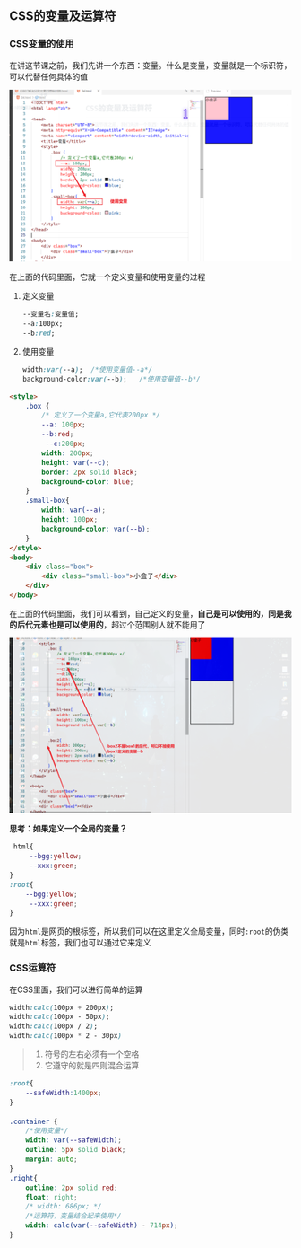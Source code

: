 ## CSS的变量及运算符

### CSS变量的使用

在讲这节课之前，我们先讲一个东西：变量。什么是变量，变量就是一个标识符，可以代替任何具体的值

![image-20220714154533955](assets/CSS的变量及运算符/image-20220714154533955.png)

在上面的代码里面，它就一个定义变量和使用变量的过程

1. 定义变量

   ```css
   --变量名:变量值;
   --a:100px;
   --b:red;
   ```

2. 使用变量

   ```css
   width:var(--a);  /*使用变量值--a*/
   background-color:var(--b);   /*使用变量值--b*/
   ```

```html
<style>
    .box {
        /* 定义了一个变量a,它代表200px */
        --a: 100px;
        --b:red;
         --c:200px;
        width: 200px;
        height: var(--c);
        border: 2px solid black;
        background-color: blue;
    }
    .small-box{
        width: var(--a);
        height: 100px;
        background-color: var(--b);
    }
</style>
<body>
    <div class="box">
        <div class="small-box">小盒子</div>
    </div>
</body>
```

在上面的代码里面，我们可以看到，自己定义的变量，**自己是可以使用的，同是我的后代元素也是可以使用的**，超过个范围别人就不能用了

![image-20220714155324575](assets/CSS的变量及运算符/image-20220714155324575.png)

**思考：如果定义一个全局的变量？**

```css
 html{
     --bgg:yellow;
     --xxx:green;
}
:root{
    --bgg:yellow;
     --xxx:green;
}
```

因为`html`是网页的根标签，所以我们可以在这里定义全局变量，同时`:root`的伪类就是`html`标签，我们也可以通过它来定义

### CSS运算符

在CSS里面，我们可以进行简单的运算

```css
width:calc(100px + 200px);
width:calc(100px - 50px);
width:calc(100px / 2);
width:calc(100px * 2 - 30px)
```

> 1. 符号的左右必须有一个空格
> 2. 它遵守的就是四则混合运算

```css
:root{
    --safeWidth:1400px;
}

.container {
    /*使用变量*/
    width: var(--safeWidth);
    outline: 5px solid black;
    margin: auto;
}
.right{
    outline: 2px solid red;
    float: right;
    /* width: 686px; */
    /*运算符，变量结合起来使用*/
    width: calc(var(--safeWidth) - 714px);
}
```

